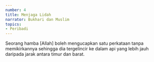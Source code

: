 ```yaml
---
number: 4
title: Menjaga Lidah
narrator: Bukhari dan Muslim
topics:
- Peribadi
---
```


Seorang hamba [Allah] boleh mengucapkan satu perkataan tanpa memikirkannya sehingga dia tergelincir ke dalam api yang lebih jauh daripada jarak antara timur dan barat.

